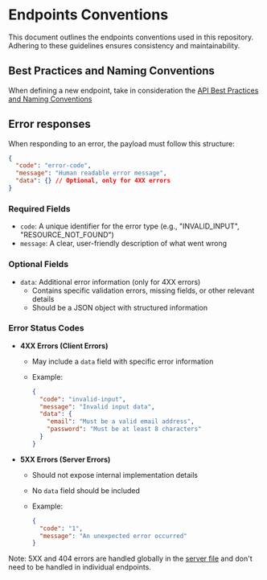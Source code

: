 # Endpoints Conventions

This document outlines the endpoints conventions used in this repository. Adhering to these guidelines ensures consistency and maintainability.

## Best Practices and Naming Conventions

When defining a new endpoint, take in consideration the [API Best Practices and Naming Conventions](https://github.com/saifaustcse/api-best-practices/blob/main/README.md)

## Error responses

When responding to an error, the payload must follow this structure:

```json
{
  "code": "error-code",
  "message": "Human readable error message",
  "data": {} // Optional, only for 4XX errors
}
```

### Required Fields

- `code`: A unique identifier for the error type (e.g., "INVALID_INPUT", "RESOURCE_NOT_FOUND")
- `message`: A clear, user-friendly description of what went wrong

### Optional Fields

- `data`: Additional error information (only for 4XX errors)
  - Contains specific validation errors, missing fields, or other relevant details
  - Should be a JSON object with structured information

### Error Status Codes

- **4XX Errors (Client Errors)**

  - May include a `data` field with specific error information
  - Example:

    ```json
    {
      "code": "invalid-input",
      "message": "Invalid input data",
      "data": {
        "email": "Must be a valid email address",
        "password": "Must be at least 8 characters"
      }
    }
    ```

- **5XX Errors (Server Errors)**

  - Should not expose internal implementation details
  - No `data` field should be included
  - Example:

    ```json
    {
      "code": "1",
      "message": "An unexpected error occurred"
    }
    ```

Note: 5XX and 404 errors are handled globally in the [server file](../src/server.ts) and don't need to be handled in individual endpoints.
